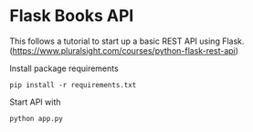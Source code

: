 # Flask Books API

This follows a tutorial to start up a basic REST API using Flask. (https://www.pluralsight.com/courses/python-flask-rest-api)

Install package requirements
```
pip install -r requirements.txt
```

Start API with
```
python app.py
```